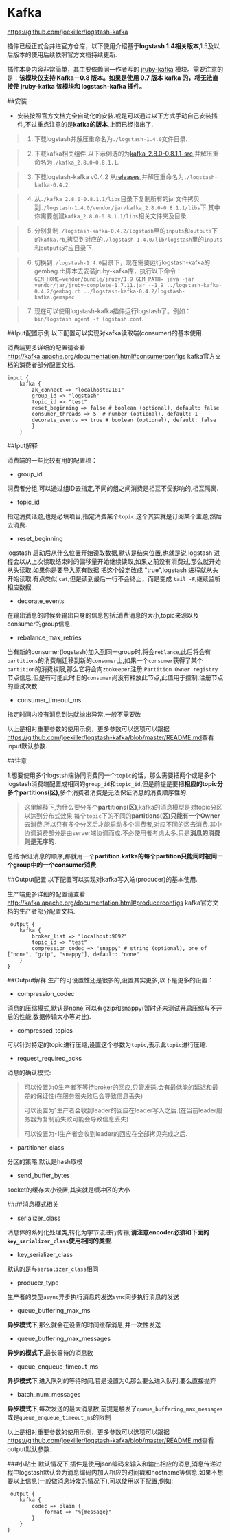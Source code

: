 # Kafka

<https://github.com/joekiller/logstash-kafka>

插件已经正式合并进官方仓库，以下使用介绍基于**logstash 1.4相关版本**,1.5及以后版本的使用后续依照官方文档持续更新.

插件本身内容非常简单，其主要依赖同一作者写的 [jruby-kafka](https://github.com/joekiller/jruby-kafka) 模块。需要注意的是：**该模块仅支持 Kafka－0.8 版本。如果是使用 0.7 版本 kafka 的，将无法直接使 jruby-kafka 该模块和 logstash-kafka 插件。**

##安装

* 安装按照官方文档完全自动化的安装.或是可以通过以下方式手动自己安装插件,不过重点注意的是**kafka的版本**,上面已经指出了.

> 1. 下载logstash并解压重命名为`./logstash-1.4.0`文件目录.

> 2. 下载kafka相关组件,以下示例选的为[kafka_2.8.0-0.8.1.1-src](https://www.apache.org/dyn/closer.cgi?path=/kafka/0.8.1.1/kafka-0.8.1.1-src.tgz),并解压重命名为`./kafka_2.8.0-0.8.1.1`.

> 3. 下载logstash-kafka v0.4.2 从[releases](https://github.com/joekiller/logstash-kafka/releases),并解压重命名为`./logstash-kafka-0.4.2`.

> 4. 从`./kafka_2.8.0-0.8.1.1/libs`目录下复制所有的jar文件拷贝到`./logstash-1.4.0/vendor/jar/kafka_2.8.0-0.8.1.1/libs`下,其中你需要创建`kafka_2.8.0-0.8.1.1/libs`相关文件夹及目录.

> 5. 分别复制`./logstash-kafka-0.4.2/logstash`里的`inputs`和`outputs`下的`kafka.rb`,拷贝到对应的`./logstash-1.4.0/lib/logstash`里的`inputs`和`outputs`对应目录下.

> 6. 切换到`./logstash-1.4.0`目录下，现在需要运行logstash-kafka的gembag.rb脚本去安装jruby-kafka库，执行以下命令： `GEM_HOME=vendor/bundle/jruby/1.9 GEM_PATH= java -jar vendor/jar/jruby-complete-1.7.11.jar --1.9 ../logstash-kafka-0.4.2/gembag.rb ../logstash-kafka-0.4.2/logstash-kafka.gemspec`

> 7. 现在可以使用logstash-kafka插件运行logstash了。例如：`bin/logstash agent -f logstash.conf`.

##Iput配置示例
以下配置可以实现对kafka读取端(consumer)的基本使用.

消费端更多详细的配置请查看<http://kafka.apache.org/documentation.html#consumerconfigs> kafka官方文档的消费者部分配置文档.

```
input {
    kafka {
        zk_connect => "localhost:2181"
        group_id => "logstash"
        topic_id => "test"
        reset_beginning => false # boolean (optional), default: false
        consumer_threads => 5  # number (optional), default: 1
        decorate_events => true # boolean (optional), default: false
        }
    }
```

##Iput解释

消费端的一些比较有用的配置项：

* group_id

消费者分组,可以通过组ID去指定,不同的组之间消费是相互不受影响的,相互隔离.

* topic_id

指定消费话题,也是必填项目,指定消费某个`topic`,这个其实就是订阅某个主题,然后去消费.

* reset_beginning

logstash 启动后从什么位置开始读取数据,默认是结束位置,也就是说 logstash 进程会以从上次读取结束时的偏移量开始继续读取,如果之前没有消费过,那么就开始从头读取.如果你是要导入原有数据,把这个设定改成 "true",logstash 进程就从头开始读取.有点类似 `cat`,但是读到最后一行不会终止，而是变成 `tail -F`,继续监听相应数据.

* decorate_events

在输出消息的时候会输出自身的信息包括:消费消息的大小,topic来源以及consumer的group信息.

* rebalance\_max\_retries

当有新的consumer(logstash)加入到同一group时,将会`reblance`,此后将会有`partitions`的消费端迁移到新的`consumer`上,如果一个`consumer`获得了某个`partition`的消费权限,那么它将会向`zookeeper`注册,`Partition Owner registry`节点信息,但是有可能此时旧的`consumer`尚没有释放此节点,此值用于控制,注册节点的重试次数.

* consumer\_timeout\_ms

指定时间内没有消息到达就抛出异常,一般不需要改

以上是相对重要参数的使用示例，更多参数可以选项可以跟据<https://github.com/joekiller/logstash-kafka/blob/master/README.md>查看input默认参数.

##注意

1.想要使用多个logstsh端协同消费同一个`topic`的话，那么需要把两个或是多个logstash消费端配置成相同的`group_id`和`topic_id`,但是前提是要把**相应的topic分多个partitions(区)**,多个消费者消费是无法保证消息的消费顺序性的.

> 这里解释下,为什么要分多个**partitions(区)**,kafka的消息模型是对topic分区以达到分布式效果.每个`topic`下的不同的**partitions(区)**只能有一个**Owner**去消费.所以只有多个分区后才能启动多个消费者,对应不同的区去消费.其中协调消费部分是由server端协调而成.不必使用者考虑太多.只是**消息的消费则是无序的**.

总结:保证消息的顺序,那就用一个**partition**.**kafka的每个partition只能同时被同一个group中的一个consumer消费**.

##Output配置
以下配置可以实现对kafka写入端(producer)的基本使用.

生产端更多详细的配置请查看<http://kafka.apache.org/documentation.html#producerconfigs> kafka官方文档的生产者部分配置文档.

```
 output {
    kafka {
        broker_list => "localhost:9092"
        topic_id => "test"
        compression_codec => "snappy" # string (optional), one of ["none", "gzip", "snappy"], default: "none"
    }
}
```

##Output解释
生产的可设置性还是很多的,设置其实更多,以下是更多的设置：

* compression_codec

消息的压缩模式,默认是none,可以有gzip和snappy(暂时还未测试开启压缩与不开启的性能,数据传输大小等对比).

* compressed_topics

可以针对特定的topic进行压缩,设置这个参数为`topic`,表示此`topic`进行压缩.

* request\_required\_acks

消息的确认模式:

> 可以设置为0生产者不等待broker的回应,只管发送.会有最低能的延迟和最差的保证性(在服务器失败后会导致信息丢失)
>
> 可以设置为1生产者会收到leader的回应在leader写入之后.(在当前leader服务器为复制前失败可能会导致信息丢失)
>
> 可以设置为-1生产者会收到leader的回应在全部拷贝完成之后.

* partitioner_class

分区的策略,默认是hash取模

* send\_buffer\_bytes

socket的缓存大小设置,其实就是缓冲区的大小

####消息模式相关

* serializer_class

消息体的系列化处理类,转化为字节流进行传输,**请注意encoder必须和下面的`key_serializer_class`使用相同的类型**.

* key\_serializer\_class

默认的是与`serializer_class`相同

* producer_type

生产者的类型`async`异步执行消息的发送`sync`同步执行消息的发送

* queue\_buffering\_max\_ms

**异步模式下**,那么就会在设置的时间缓存消息,并一次性发送

* queue\_buffering\_max\_messages

**异步的模式下**,最长等待的消息数

* queue\_enqueue\_timeout\_ms

**异步模式下**,进入队列的等待时间,若是设置为0,那么要么进入队列,要么直接抛弃

* batch\_num\_messages

**异步模式下**,每次发送的最大消息数,前提是触发了`queue_buffering_max_messages`或是`queue_enqueue_timeout_ms`的限制

以上是相对重要参数的使用示例，更多参数可以选项可以跟据<https://github.com/joekiller/logstash-kafka/blob/master/README.md>查看output默认参数.

###小贴士
默认情况下,插件是使用json编码来输入和输出相应的消息,消息传递过程中logstash默认会为消息编码内加入相应的时间戳和hostname等信息.如果不想要以上信息(一般做消息转发的情况下),可以使用以下配置,例如:

```
 output {
    kafka {
        codec => plain {
            format => "%{message}"
        }
    }
}
```
